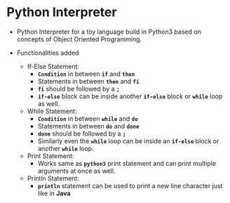 # Python Interpreter 
* Python Interpreter for a toy language build in Python3 based on concepts of Object Oriented Programming.
 
* Functionalities added
 
  * If-Else Statement:
    - **`Condition`** in between **`if`** and **`then`**
    - Statements in between **`then`** and **`fi`**
    - **`fi`** should be followed by a **`;`**
    - **`if-else`** block can be inside another **`if-else`** block or **`while`** loop as well. 
  * While Statement:
    - **`Condition`** in between **`while`** and **`do`**
    - Statements in between **`do`** and **`done`**
    - **`done`** should be followed by a **`;`**
    - Similarly even the **`while`** loop can be inside an **`if-else`** block or another **`while`** loop.
  * Print Statement:
    - Works same as **`python3`** print statement and can print multiple arguments at once as well.
  * Println Statement:
    - **`println`** statement can be used to print a new line character just like in **Java**
    

